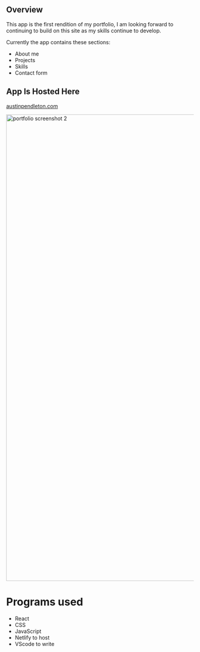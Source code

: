 ## Overview

This app is the first rendition of my portfolio, I am looking forward to continuing to build on this site as my skills continue to develop.

Currently the app contains these sections:

- About me
- Projects
- Skills
- Contact form



## App Is Hosted Here

[austinpendleton.com](https://austinpendleton.com)




<img width="1249" alt="portfolio screenshot 2" src="https://github.com/austinpendleton/portfolio_se/assets/113260431/dcdd40d5-5cbb-4d12-ae26-69c247def7c2">


# Programs used 
- React
- CSS
- JavaScript
- Netlify to host
- VScode to write

